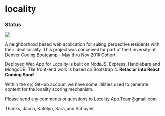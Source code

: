 # locality

### Status
<img src="https://travis-ci.com/LocalityApp/locality.svg?branch=master"/>

A neighborhood based web application for suiting perpective residents with their ideal locality.  This project was conceived for part of the University of Denver Coding Bootcamp - May thru Nov 2018 Cohort.  

Deployed Web App for Locality is built on NodeJS, Express, Handlebars and MongoDB.  The front-end work is based on Bootstrap 4. **Refactor into React Coming Soon!**

Within the org GitHub account we have some utilities used to generate content for the locality scoring mechanism.  

Please send any comments or questions to Locality.App.Team@gmail.com

Thanks,
Jacob, Katelyn, Sara, and Schuyler
